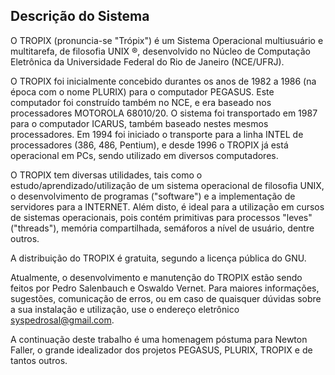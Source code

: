 ## Descrição do Sistema

O TROPIX (pronuncia-se "Trópix") é um Sistema Operacional multiusuário e multitarefa, de filosofia UNIX ®, 
desenvolvido no Núcleo de Computação Eletrônica da Universidade Federal do Rio de Janeiro (NCE/UFRJ).

O TROPIX foi inicialmente concebido durantes os anos de 1982 a 1986 (na época com o nome PLURIX) 
para o computador PEGASUS. Este computador foi construído também no NCE, e era baseado nos processadores
MOTOROLA 68010/20. O sistema foi transportado em 1987 para o computador ICARUS, também baseado nestes 
mesmos processadores. Em 1994 foi iniciado o transporte para a linha INTEL de processadores (386, 486, Pentium), 
e desde 1996 o TROPIX já está operacional em PCs, sendo utilizado em diversos computadores.

O TROPIX tem diversas utilidades, tais como o estudo/aprendizado/utilização de um sistema operacional 
de filosofia UNIX, o desenvolvimento de programas ("software") e a implementação de servidores para a INTERNET. 
Além disto, é ideal para a utilização em cursos de sistemas operacionais, pois contém primitivas para 
processos "leves" ("threads"), memória compartilhada, semáforos a nível de usuário, dentre outros.

A distribuição do TROPIX é gratuita, segundo a licença pública do GNU.

Atualmente, o desenvolvimento e manutenção do TROPIX estão sendo feitos por Pedro Salenbauch e Oswaldo Vernet. 
Para maiores informações, sugestões, comunicação de erros, ou em caso de quaisquer dúvidas sobre a sua instalação 
e utilização, use o endereço eletrônico syspedrosal@gmail.com.

A continuação deste trabalho é uma homenagem póstuma para Newton Faller, o grande idealizador dos projetos
PEGASUS, PLURIX, TROPIX e de tantos outros.
